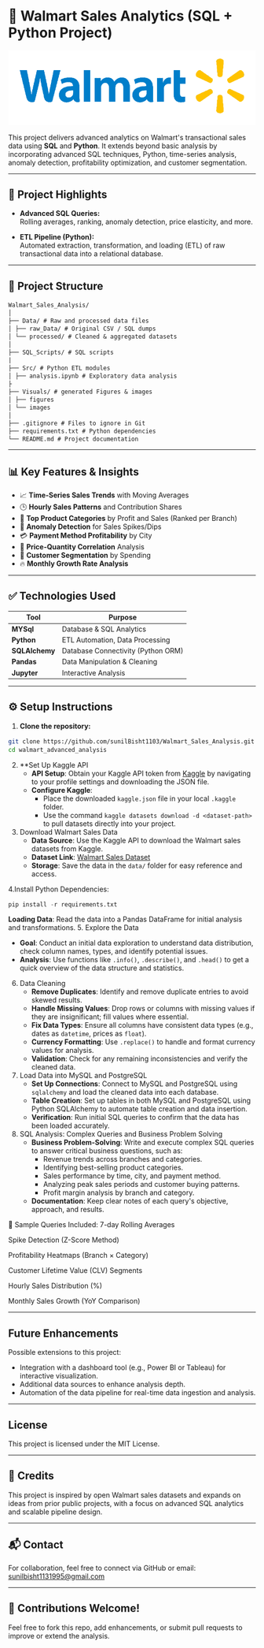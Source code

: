 # 🛒 Walmart Sales Analytics (SQL + Python Project)

![Project Pipeline](https://github.com/sunilBisht1103/Walmart_Sales_Analysis/blob/e98361693f8e43f4de0916f5421c90e1a3f309b6/walmart_image.png)



This project delivers advanced analytics on Walmart's transactional sales data using **SQL** and **Python**. It extends beyond basic analysis by incorporating advanced SQL techniques, Python, time-series analysis, anomaly detection, profitability optimization, and customer segmentation.

---

## 📌 Project Highlights

- **Advanced SQL Queries:**  
  Rolling averages, ranking, anomaly detection, price elasticity, and more.
  
- **ETL Pipeline (Python):**  
  Automated extraction, transformation, and loading (ETL) of raw transactional data into a relational database.

---

## 📂 Project Structure
```plaintext
Walmart_Sales_Analysis/
│
├── Data/ # Raw and processed data files
│ ├── raw_Data/ # Original CSV / SQL dumps
│ └── processed/ # Cleaned & aggregated datasets
│
├── SQL_Scripts/ # SQL scripts
|
├── Src/ # Python ETL modules
│ ├── analysis.ipynb # Exploratory data analysis
├
├── Visuals/ # generated Figures & images
│ ├── figures
│ └── images
│
├── .gitignore # Files to ignore in Git
├── requirements.txt # Python dependencies
└── README.md # Project documentation
```
------


## 📊 Key Features & Insights

- 📈 **Time-Series Sales Trends** with Moving Averages
- 🕒 **Hourly Sales Patterns** and Contribution Shares
- 📌 **Top Product Categories** by Profit and Sales (Ranked per Branch)
- 🚨 **Anomaly Detection** for Sales Spikes/Dips
- 💳 **Payment Method Profitability** by City
- 🔗 **Price-Quantity Correlation** Analysis
- 👥 **Customer Segmentation** by Spending
- 🔥 **Monthly Growth Rate Analysis**

---

## ✅ Technologies Used

| Tool            | Purpose                             |
|-----------------|------------------------------------|
| **MYSql**       | Database & SQL Analytics            |
| **Python**      | ETL Automation, Data Processing     |
| **SQLAlchemy**  | Database Connectivity (Python ORM)  |
| **Pandas**      | Data Manipulation & Cleaning        |
| **Jupyter**     | Interactive Analysis                |

---

## ⚙️ Setup Instructions

1. **Clone the repository:**
```bash
git clone https://github.com/sunilBisht1103/Walmart_Sales_Analysis.git
cd walmart_advanced_analysis

```
2. **Set Up Kaggle API
   - **API Setup**: Obtain your Kaggle API token from [Kaggle](https://www.kaggle.com/) by navigating to your profile settings and downloading the JSON file.
   - **Configure Kaggle**: 
      - Place the downloaded `kaggle.json` file in your local `.kaggle` folder.
      - Use the command `kaggle datasets download -d <dataset-path>` to pull datasets directly into your project.
3. Download Walmart Sales Data
   - **Data Source**: Use the Kaggle API to download the Walmart sales datasets from Kaggle.
   - **Dataset Link**: [Walmart Sales Dataset](https://www.kaggle.com/najir0123/walmart-10k-sales-datasets)
   - **Storage**: Save the data in the `data/` folder for easy reference and access.

4.Install Python Dependencies:
```python
pip install -r requirements.txt
```
  **Loading Data**: Read the data into a Pandas DataFrame for initial analysis and transformations.
5. Explore the Data
   - **Goal**: Conduct an initial data exploration to understand data distribution, check column names, types, and identify potential issues.
   - **Analysis**: Use functions like `.info()`, `.describe()`, and `.head()` to get a quick overview of the data structure and statistics.
6. Data Cleaning
   - **Remove Duplicates**: Identify and remove duplicate entries to avoid skewed results.
   - **Handle Missing Values**: Drop rows or columns with missing values if they are insignificant; fill values where essential.
   - **Fix Data Types**: Ensure all columns have consistent data types (e.g., dates as `datetime`, prices as `float`).
   - **Currency Formatting**: Use `.replace()` to handle and format currency values for analysis.
   - **Validation**: Check for any remaining inconsistencies and verify the cleaned data.
7. Load Data into MySQL and PostgreSQL
   - **Set Up Connections**: Connect to MySQL and PostgreSQL using `sqlalchemy` and load the cleaned data into each database.
   - **Table Creation**: Set up tables in both MySQL and PostgreSQL using Python SQLAlchemy to automate table creation and data insertion.
   - **Verification**: Run initial SQL queries to confirm that the data has been loaded accurately.
8. SQL Analysis: Complex Queries and Business Problem Solving
   - **Business Problem-Solving**: Write and execute complex SQL queries to answer critical business questions, such as:
     - Revenue trends across branches and categories.
     - Identifying best-selling product categories.
     - Sales performance by time, city, and payment method.
     - Analyzing peak sales periods and customer buying patterns.
     - Profit margin analysis by branch and category.
   - **Documentation**: Keep clear notes of each query's objective, approach, and results.


🚀 Sample Queries Included:
7-day Rolling Averages

Spike Detection (Z-Score Method)

Profitability Heatmaps (Branch × Category)

Customer Lifetime Value (CLV) Segments

Hourly Sales Distribution (%)

Monthly Sales Growth (YoY Comparison)

---

## Future Enhancements

Possible extensions to this project:
- Integration with a dashboard tool (e.g., Power BI or Tableau) for interactive visualization.
- Additional data sources to enhance analysis depth.
- Automation of the data pipeline for real-time data ingestion and analysis.
---

## License

This project is licensed under the MIT License. 

---

## 🙌 Credits

This project is inspired by open Walmart sales datasets and expands on ideas from prior public projects, with a focus on advanced SQL analytics and scalable pipeline design.

---

## 📬 Contact

For collaboration, feel free to connect via GitHub or email: sunilbisht1131995@gmail.com

---

## 🌟 Contributions Welcome!

Feel free to fork this repo, add enhancements, or submit pull requests to improve or extend the analysis.
